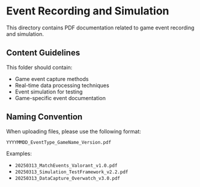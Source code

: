 # Event Recording and Simulation

This directory contains PDF documentation related to game event recording and simulation.

## Content Guidelines

This folder should contain:
- Game event capture methods
- Real-time data processing techniques
- Event simulation for testing
- Game-specific event documentation

## Naming Convention

When uploading files, please use the following format:

`YYYYMMDD_EventType_GameName_Version.pdf`

Examples:
- `20250313_MatchEvents_Valorant_v1.0.pdf`
- `20250313_Simulation_TestFramework_v2.2.pdf`
- `20250313_DataCapture_Overwatch_v3.0.pdf`